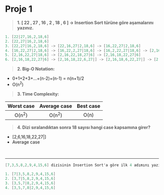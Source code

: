 # Proje 1

 


>**1. [ 22 , 27 , 16 , 2 , 18 , 6 ] -> Insertion Sort türüne göre aşamalarını yazınız.**

```cs
1. [22|27,16,2,18,6]
2. [22,27|16,2,18,6]
3. [22,27|16,2,18,6] -> [22,16,27|2,18,6] -> [16,22,27|2,18,6]
4. [16,22,27|2,18,6] -> [16,22,2,27|18,6] -> [16,2,22,27|18,6] -> [2,16,22,27|18,6]
5. [2,16,22,27|18,6] -> [2,16,22,18,27|6] -> [2,16,18,22,27|6] 
6. [2,16,18,22,27|6] -> [2,16,18,22,6,27|] -> [2,16,18,6,22,27|] -> [2,16,6,18,22,27|] -> [2,6,16,18,22,27|]
```


>**2. Big-O Notation:**
* 0+1+2+3+...+(n-2)+(n-1) = n(n+1)/2
* O(n<sup>2</sup>)


>**3. Time Complexity:**


|Worst case|Average case|Best case|
| :---: | :---: | :---: |
| O(n<sup>2</sup>) | O(n<sup>2</sup>) | O(n) |





>**4. Dizi sıralandıktan sonra 18 sayısı hangi case kapsamına girer?**
* [2,6,16,18,22,27|] 
* Average case


<br>

***
```cs
[7,3,5,8,2,9,4,15,6] dizisinin Insertion Sort'a göre ilk 4 adımını yazınız.

1. [7|3,5,8,2,9,4,15,6]
2. [3,7|5,8,2,9,4,15,6]
3. [3,5,7|8,2,9,4,15,6]
4. [3,5,7,8|2,9,4,15,6]
```